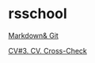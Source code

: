 # rsschool
[Markdown& Git](https://nuranurbekova.github.io/rsschool-cv/cv)

[CV#3. CV. Cross-Check](https://nuranurbekova.github.io/rsschool-cv/)

